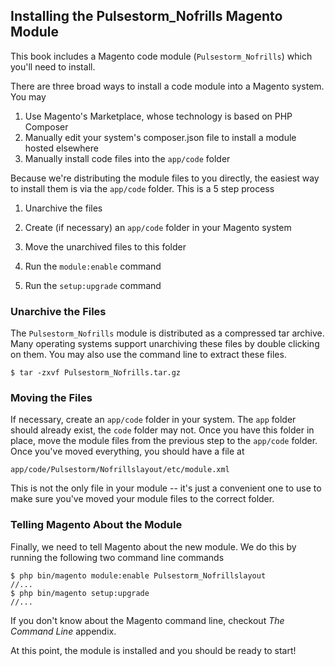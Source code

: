 ## Installing the Pulsestorm_Nofrills Magento Module

This book includes a Magento code module (`Pulsestorm_Nofrills`) which you'll need to install.  

There are three broad ways to install a code module into a Magento system. You may 

1. Use Magento's Marketplace, whose technology is based on PHP Composer
2. Manually edit your system's composer.json file to install a module hosted elsewhere
3. Manually install code files into the `app/code` folder

Because we're distributing the module files to you directly, the easiest way to install them is via the `app/code` folder.   This is a 5 step process

1. Unarchive the files

2. Create (if necessary) an `app/code` folder in your Magento system

3. Move the unarchived files to this folder

4. Run the `module:enable` command

5. Run the `setup:upgrade` command

### Unarchive the Files

The `Pulsestorm_Nofrills` module is distributed as a compressed tar archive.  Many operating systems support unarchiving these files by double clicking on them.  You may also use the command line to extract these files.

    $ tar -zxvf Pulsestorm_Nofrills.tar.gz

### Moving the Files    

If necessary, create an `app/code` folder in your system.  The `app` folder should already exist, the `code` folder may not.  Once you have this folder in place, move the module files from the previous step to the `app/code` folder.  Once you've moved everything, you should have a file at 

    app/code/Pulsestorm/Nofrillslayout/etc/module.xml
    
This is not the only file in your module -- it's just a convenient one to use to make sure you've moved your module files to the correct folder.

### Telling Magento About the Module

Finally, we need to tell Magento about the new module.  We do this by running the following two command line commands

    $ php bin/magento module:enable Pulsestorm_Nofrillslayout
    //...
    $ php bin/magento setup:upgrade
    //...
    
If you don't know about the Magento command line, checkout *The Command Line* appendix.    
    
At this point, the module is installed and you should be ready to start!    
    